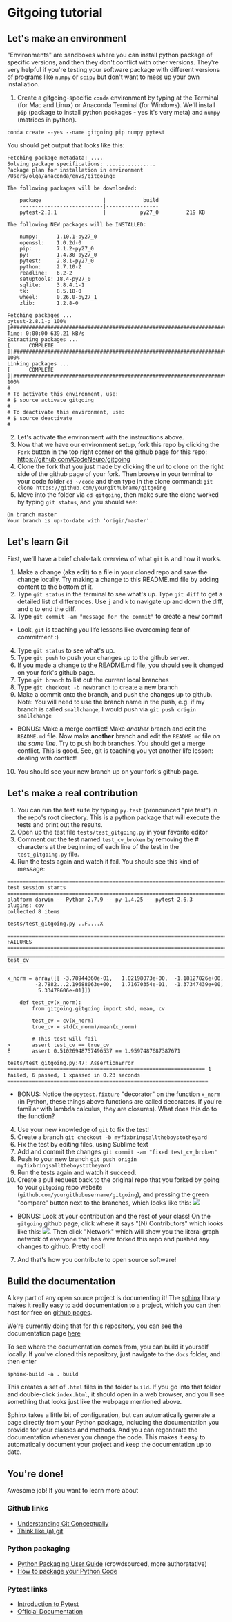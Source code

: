 # Gitgoing tutorial

## Let's make an environment

"Environments" are sandboxes where you can install python package of specific versions, and then they don't conflict with other versions. They're very helpful if you're testing your software package with different versions of programs like `numpy` or `scipy` but don't want to mess up your own installation.

1. Create a gitgoing-specific `conda` environment by typing at the Terminal (for Mac and Linux) or Anaconda Terminal (for Windows). We'll install `pip` (package to install python packages - yes it's very meta) and `numpy` (matrices in python).

```
conda create --yes --name gitgoing pip numpy pytest
```
You should get output that looks like this:
```
Fetching package metadata: ....
Solving package specifications: ................
Package plan for installation in environment /Users/olga/anaconda/envs/gitgoing:

The following packages will be downloaded:

    package                    |            build
    ---------------------------|-----------------
    pytest-2.8.1               |           py27_0         219 KB

The following NEW packages will be INSTALLED:

    numpy:      1.10.1-py27_0
    openssl:    1.0.2d-0     
    pip:        7.1.2-py27_0 
    py:         1.4.30-py27_0
    pytest:     2.8.1-py27_0 
    python:     2.7.10-2     
    readline:   6.2-2        
    setuptools: 18.4-py27_0  
    sqlite:     3.8.4.1-1    
    tk:         8.5.18-0     
    wheel:      0.26.0-py27_1
    zlib:       1.2.8-0      

Fetching packages ...
pytest-2.8.1-p 100% |################################################################################################################################| Time: 0:00:00 639.21 kB/s
Extracting packages ...
[      COMPLETE      ]|###################################################################################################################################################| 100%
Linking packages ...
[      COMPLETE      ]|###################################################################################################################################################| 100%
#
# To activate this environment, use:
# $ source activate gitgoing
#
# To deactivate this environment, use:
# $ source deactivate
#

```

2. Let's activate the environment with the instructions above.
3. Now that we have our environment setup, fork this repo by clicking the `Fork` button in the top right corner on the github page for this repo: https://github.com/CodeNeuro/gitgoing
4. Clone the fork that you just made by clicking the url to clone on the right side of the github page of your fork. Then browse in your terminal to your code folder `cd ~/code` and then type in the clone command: `git clone https://github.com/yourgithubname/gitgoing`
5. Move into the folder via `cd gitgoing`, then make sure the clone worked by typing `git status`, and you should see:

```
On branch master
Your branch is up-to-date with 'origin/master'.
```


## Let's learn Git

First, we'll have a brief chalk-talk overview of what `git` is and how it works.

1. Make a change (aka edit) to a file in your cloned repo and save the change locally. Try making a change to this README.md file by adding content to the bottom of it.
2. Type `git status` in the terminal to see what's up. Type `git diff` to get a detailed list of differences. Use `j` and `k` to navigate up and down the diff, and `q` to end the diff.
3. Type `git commit -am "message for the commit"` to create a new commit
  - Look, `git` is teaching you life lessons like overcoming fear of commitment :)
4. Type `git status` to see what's up.
5. Type `git push` to push your changes up to the github server.
6. If you made a change to the README.md file, you should see it changed on your fork's github page.
7. Type `git branch` to list out the current local branches
8. Type `git checkout -b newbranch` to create a new branch
9. Make a commit onto the branch, and push the changes up to github.
   Note: You will need to use the branch name in the push, e.g. if my branch is called `smallchange`, I would push via `git push origin smallchange`
  - BONUS: Make a merge conflict! Make *another* branch and edit the `README.md` file. Now make **another** branch and edit the `README.md` file *on the same line*. Try to push both branches. You should get a merge conflict. This is good. See, git is teaching you yet another life lesson: dealing with conflict!
10. You should see your new branch up on your fork's github page.

## Let's make a real contribution
1. You can run the test suite by typing `py.test` (pronounced "pie test") in the repo's root directory. This is a python package that will execute the tests and print out the results.
2. Open up the test file `tests/test_gitgoing.py` in your favorite editor
3. Comment out the test named `test_cv_broken` by removing the # characters at the beginning of each line of the test in the `test_gitgoing.py` file.
4. Run the tests again and watch it fail. You should see this kind of message:

```
============================================================================= test session starts ==============================================================================
platform darwin -- Python 2.7.9 -- py-1.4.25 -- pytest-2.6.3
plugins: cov
collected 8 items 

tests/test_gitgoing.py ..F....X

=================================================================================== FAILURES ===================================================================================
___________________________________________________________________________________ test_cv ____________________________________________________________________________________

x_norm = array([[ -3.78944360e-01,   1.02198073e+00,  -1.18127826e+00,
         -2.7882...2.19688063e+00,   1.71670354e-01,  -1.37347439e+00,
          5.33478606e-01]])

    def test_cv(x_norm):
        from gitgoing.gitgoing import std, mean, cv
    
        test_cv = cv(x_norm)
        true_cv = std(x_norm)/mean(x_norm)
    
        # This test will fail
>       assert test_cv == true_cv
E       assert 0.51026948757496537 == 1.9597487687387671

tests/test_gitgoing.py:47: AssertionError
================================================================ 1 failed, 6 passed, 1 xpassed in 0.23 seconds =================================================================
```
  - BONUS: Notice the `@pytest.fixture` "decorator" on the function `x_norm` (in Python, these things above functions are called decorators. If you're familiar with lambda calculus, they are closures). What does this do to the function?
4. Use your new knowledge of `git` to fix the test!
  1. Create a branch `git checkout -b myfixbringsalltheboystotheyard` 
  2. Fix the test by editing files, using Sublime text
  3. Add and commit the changes `git commit -am "fixed test_cv_broken"`
  4. Push to your new branch `git push origin myfixbringsalltheboystotheyard`
5.  Run the tests again and watch it succeed.
6. Create a pull request back to the original repo that you forked by going to 
   your `gitgoing` repo website (`github.com/yourgithubusername/gitgoing`),
   and pressing the green "compare" button next to the branches, which looks 
   like this: ![](http://i.imgur.com/xKzb8v7.png)
  - BONUS: Look at your contribution and the rest of your class! On the `gitgoing` github page, click where it says "(N) Contributors" which looks like this: ![](http://imgur.com/iGb1ank). Then click "Network" which will show you the literal graph network of everyone that has ever forked this repo and pushed any changes to github. Pretty cool!
7. And that's how you contribute to open source software!

## Build the documentation
A key part of any open source project is documenting it! The [sphinx](link) library makes it really easy to add documentation to a project, which you can then host for free on [github pages](link).

We're currently doing that for this repository, you can see the documentation page [here](http://codeneuro.org/gitgoing)

To see where the documentation comes from, you can build it yourself locally. If you've cloned this repository, just navigate to the `docs` folder, and then enter

```
sphinx-build -a . build
```

This creates a set of `.html` files in the folder `build`. If you go into that folder and double-click `index.html`, it should open in a web browser, and you'll see something that looks just like the webpage mentioned above.

Sphinx takes a little bit of configuration, but can automatically generate a page directly from your Python package, including the documentation you provide for your classes and methods. And you can regenerate the documentation whenever you change the code. This makes it easy to automatically document your project and keep the documentation up to date.

## You're done!

Awesome job! If you want to learn more about 

### Github links

- [Understanding Git Conceptually](http://www.sbf5.com/~cduan/technical/git/)
- [Think like (a) git](http://think-like-a-git.net/)

### Python packaging

- [Python Packaging User Guide](https://python-packaging-user-guide.readthedocs.org/en/latest/) (crowdsourced, more authoratative)
- [How to package your Python Code](http://python-packaging.readthedocs.org/en/latest/)

### Pytest links

- [Introduction to Pytest](http://pythontesting.net/framework/pytest/pytest-introduction/)
- [Official Documentation](http://pytest.org/latest/)
